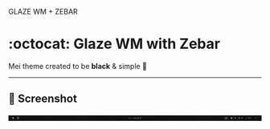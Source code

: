 GLAZE WM + ZEBAR
#  :octocat: Glaze WM with Zebar
Mei theme created to be **black** & simple 🖤

---

## 📸 Screenshot

![screenshot](./zebar/mei/resources/preview-image-1.png)
